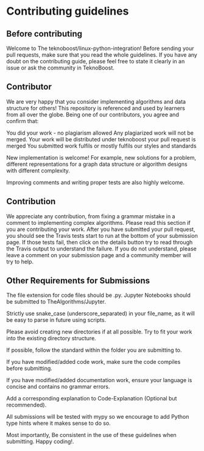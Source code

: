 # Contributing guidelines
## Before contributing

Welcome to The teknoboost/linux-python-integration! Before sending your pull requests, make sure that you read the whole guidelines. If you have any doubt on the contributing guide, please feel free to state it clearly in an issue or ask the community in TeknoBoost.

## Contributor

We are very happy that you consider implementing algorithms and data structure for others! This repository is referenced and used by learners from all over the globe. Being one of our contributors, you agree and confirm that:

You did your work - no plagiarism allowed
Any plagiarized work will not be merged.
Your work will be distributed under teknoboost your pull request is merged
You submitted work fulfils or mostly fulfils our styles and standards

New implementation is welcome! For example, new solutions for a problem, different representations for a graph data structure or algorithm designs with different complexity.

Improving comments and writing proper tests are also highly welcome.

## Contribution

We appreciate any contribution, from fixing a grammar mistake in a comment to implementing complex algorithms. Please read this section if you are contributing your work.
After you have submitted your pull request, you should see the Travis tests start to run at the bottom of your submission page. If those tests fail, then click on the details button try to read through the Travis output to understand the failure. If you do not understand, please leave a comment on your submission page and a community member will try to help.


## Other Requirements for Submissions
The file extension for code files should be .py. Jupyter Notebooks should be submitted to TheAlgorithms/Jupyter.

Strictly use snake_case (underscore_separated) in your file_name, as it will be easy to parse in future using scripts.

Please avoid creating new directories if at all possible. Try to fit your work into the existing directory structure.

If possible, follow the standard within the folder you are submitting to.

If you have modified/added code work, make sure the code compiles before submitting.

If you have modified/added documentation work, ensure your language is concise and contains no grammar errors.

Add a corresponding explanation to Code-Explanation (Optional but recommended).

All submissions will be tested with mypy so we encourage to add Python type hints where it makes sense to do so.

Most importantly,
        Be consistent in the use of these guidelines when submitting.
        Happy coding!.
